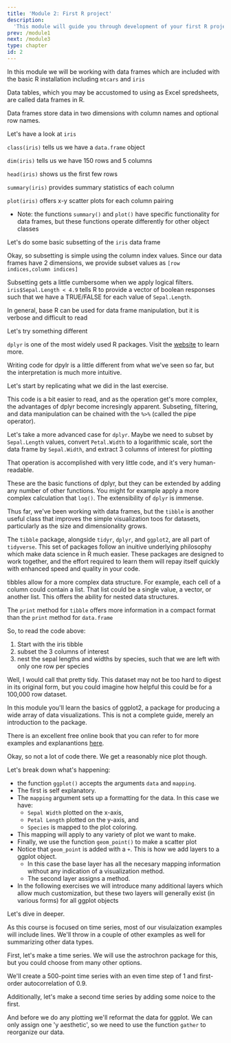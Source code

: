 ```yaml
---
title: 'Module 2: First R project'
description:
  'This module will guide you through development of your first R project'
prev: /module1
next: /module3
type: chapter
id: 2
---
```


<exercise id="1" title="What's a data frame?">

In this module we will be working with data frames which are included with the basic R installation including ```mtcars``` and ```iris```

Data tables, which you may be accustomed to using as Excel spredsheets, are called data frames in R.

Data frames store data in two dimensions with column names and optional row names.

Let's have a look at ```iris```

<codeblock id="03_01">
</codeblock>

```class(iris)``` tells us we have a ```data.frame``` object

```dim(iris)``` tells us we have 150 rows and 5 columns

```head(iris)``` shows us the first few rows

```summary(iris)``` provides summary statistics of each column

```plot(iris)``` offers x-y scatter plots for each column pairing

* Note: the functions ```summary()``` and ```plot()``` have specific functionality for data frames, but these functions operate differently for other object classes

</exercise>

<exercise id="2" title="subset a data frame">

Let's do some basic subsetting of the ```iris``` data frame

<codeblock id="03_02">
</codeblock>

Okay, so subsetting is simple using the column index values. Since our data frames have 2 dimensions, we provide subset values as ```[row indices,column indices]```

Subsetting gets a little cumbersome when we apply logical filters. ```iris$Sepal.Length < 4.9``` tells R to provide a vector of boolean responses such that we have a TRUE/FALSE for each value of ```Sepal.Length```.

In general, base R can be used for data frame manipulation, but it is verbose and difficult to read

Let's try something different

</exercise>

<exercise id="3" title="dplyr">

```dplyr``` is one of the most widely used R packages. Visit the [website](https://dplyr.tidyverse.org/) to learn more.

Writing code for dpylr is a little different from what we've seen so far, but the interpretation is much more intuitive.

Let's start by replicating what we did in the last exercise.

<codeblock id="03_03">
</codeblock>

This code is a bit easier to read, and as the operation get's more complex, the advantages of dplyr become incresingly apparent. Subseting, filtering, and data manipulation can be chained with the ```%>%``` (called the pipe operator).

</exercise>

<exercise id="4" title="dplyr (continued)">

Let's take a more advanced case for ```dplyr```. Maybe we need to subset by ```Sepal.Length``` values, convert ```Petal.Width``` to a logarithmic scale, sort the data frame by ```Sepal.Width```, and extract 3 columns of interest for plotting

<codeblock id="03_04">
</codeblock>

That operation is accomplished with very little code, and it's very human-readable.

These are the basic functions of dplyr, but they can be extended by adding any number of other functions. You might for example apply a more complex calculation that ```log()```. The extensibility of ```dplyr``` is immense.

Thus far, we've been working with data frames, but the ```tibble``` is another useful class that improves the simple visualization toos for datasets, particularly as the size and dimensionality grows.

</exercise>

<exercise id="5" title="tidyr and tibble">

The ```tibble``` package, alongside ```tidyr```, ```dplyr```, and ```ggplot2```, are all part of ```tidyverse```. This set of packages follow an inuitive underlying philosophy which make data science in R much easier. These packages are designed to work together, and the effort required to learn them will repay itself quickly with enhanced speed and quality in your code.

tibbles allow for a more complex data structure. For example, each cell of a column could contain a list. That list could be a single value, a vector, or another list. This offers the ability for nested data structures.

<codeblock id="03_05">
</codeblock>

The ```print``` method for ```tibble``` offers more information in a compact format than the ```print``` method for ```data.frame```

So, to read the code above:
1) Start with the iris tibble
2) subset the 3 columns of interest
3) nest the sepal lengths and widths by species, such that we are left with only one row per species

Well, I would call that pretty tidy. This dataset may not be too hard to digest in its original form, but you could imagine how helpful this could be for a 100,000 row dataset.

</exercise>

<exercise id="6" title="packge: ggplot2">

In this module you'll learn the basics of ggplot2, a package for producing a wide array of data visualizations. This is not a complete guide, merely an introduction to the package.

There is an excellent free online book that you can refer to for more examples and explanantions [here](https://ggplot2-book.org/).

<codeblock id="04_01">
</codeblock>

Okay, so not a lot of code there. We get a reasonably nice plot though.

Let's break down what's happening:

* the function ```ggplot()``` accepts the arguments ```data``` and ```mapping```.
* The first is self explanatory.
* The ```mapping``` argument sets up a formatting for the data. In this case we have:
  -  ```Sepal Width``` plotted on the x-axis,
  -  ```Petal Length``` plotted on the y-axis, and
  -  ```Species``` is mapped to the plot coloring.
* This mapping will apply to any variety of plot we want to make.
* Finally, we use the function ```geom_point()``` to make a scatter plot
* Notice that ```geom_point``` is added with a ```+```. This is how we add layers to a ggplot object.
  - In this case the base layer has all the necesary mapping information without any indication of a visualization method.
  - The second layer assigns a method.
* In the following exercises we will introduce many additional layers which allow much customization, but these two layers will generally exist (in various forms) for all ggplot objects 

Let's dive in deeper.

</exercise>

<exercise id="7" title="expanding a ggplot">

As this course is focused on time series, most of our visulaization examples will include lines. We'll throw in a couple of other examples as well for summarizing other data types.

First, let's make a time series. We will use the astrochron package for this, but you could choose from many other options.

We'll create a 500-point time series with an even time step of 1 and first-order autocorrelation of 0.9.

Additionally, let's make a second time series by adding some noice to the first.

And before we do any plotting we'll reformat the data for ggplot. We can only assign one 'y aesthetic', so we need to use the function ```gather``` to reorganize our data.

<codeblock id="04_02">
</codeblock>



</exercise>

